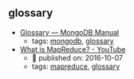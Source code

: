 glossary 
---
* [Glossary — MongoDB Manual](https://docs.mongodb.com/manual/reference/glossary/)
    * tags: [mongodb](../tags/mongodb.md), [glossary](../tags/glossary.md)
* [What is MapReduce? - YouTube](https://www.youtube.com/watch?v=43fqzaSH0CQ)
    * :calendar: published on: 2016-10-07
    * tags: [mapreduce](../tags/mapreduce.md), [glossary](../tags/glossary.md)
